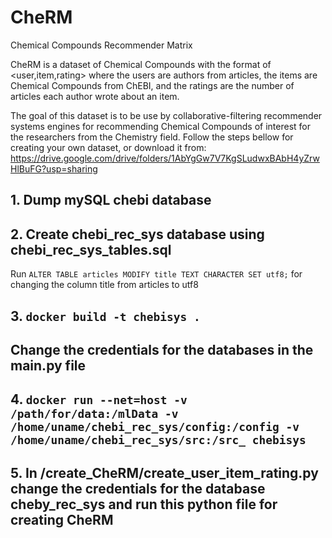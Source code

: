 # CheRM
Chemical Compounds Recommender Matrix

CheRM is a dataset of Chemical Compounds with the format of <user,item,rating> where the users are authors from articles, the items are Chemical Compounds from ChEBI, and the ratings are the number of articles each author wrote about an item.

The goal of this dataset is to be use by collaborative-filtering recommender systems engines for recommending Chemical Compounds of interest for the researchers from the Chemistry field.
Follow the steps bellow for creating your own dataset, or download it from: https://drive.google.com/drive/folders/1AbYgGw7V7KgSLudwxBAbH4yZrwHlBuFG?usp=sharing


## 1. Dump mySQL chebi database
## 2. Create chebi_rec_sys database using chebi_rec_sys_tables.sql
Run ```ALTER TABLE articles MODIFY title TEXT CHARACTER SET utf8;``` for changing the column title from articles to utf8

## 3. ```docker build -t chebisys .```
## Change the credentials for the databases in the main.py file 
## 4. ```docker run --net=host -v /path/for/data:/mlData -v /home/uname/chebi_rec_sys/config:/config -v /home/uname/chebi_rec_sys/src:/src_ chebisys```

## 5. In /create_CheRM/create_user_item_rating.py change the credentials for the database cheby_rec_sys and run this python file for creating CheRM


